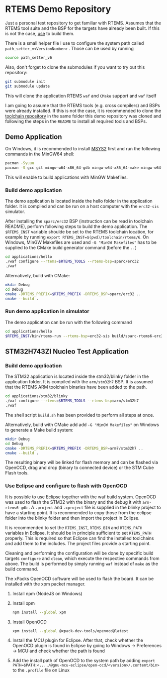 # RTEMS Demo Repository

Just a personal test repository to get familiar with RTEMS.
Assumes that the RTEMS tool suite and the BSP for the targets
have already been built.
If this is not the case, [use](https://github.com/rmspacefish/rtems-tools)
to build them.

There is a small helper file I use to configure the system path
called `path_setter_v<VersionNumber>` . 
Those can be used by running

```sh
source path_setter_v6
``` 

Also, don't forget to clone the submodules if you want to try out
this repository:

```sh
git submodule init
git submodule update
```

This will clone the application RTEMS `waf` and `CMake` support and 
`waf` itself

I am going to assume that the RTEMS tools (e.g. cross compilers) and BSPs were already installed.
If this is not the case, it is recommended to clone the [toolchain repository](https://github.com/rmspacefish/rtems-tools.git) in the same folder this demo repository was
cloned and following the steps in the `README` to install all required tools and BSPs.

## Demo Application

On Windows, it is recommended to install [MSYS2](https://www.msys2.org/) first
and run the following commands in the MinGW64 shell:

```sh
pacman -Syuuu
pacman -S gcc git mingw-w64-x86_64-gdb mingw-w64-x86_64-make mingw-w64-x86_64-cmake
```

This will enable to build applications with MinGW Makefiles.

### Build demo application

The demo application is located inside the hello folder in the application folder.
It is compiled and can be run on a host computer with the `erc32-sis` simulator.

After installing the `sparc/erc32` BSP (instruction can be read in toolchain README), perform following steps to build the demo application.
The `$RTEMS_INST` variable shoulde be set to the RTEMS toolchain location, for example by running `export RTEMS_INST=$(pwd)/toolchain/rtems/6`.
On Windows, MinGW Makefiles are used and `-G "MinGW Makefiles"` has to be supplied to
the CMake build generator command (before the `..`)

```sh
cd applications/hello
./waf configure --rtems=$RTEMS_TOOLS --rtems-bsp=sparc/erc32
./waf
```

Alternatively, build with CMake:

```sh
mkdir Debug
cd Debug
cmake -DRTEMS_PREFIX=$RTEMS_PREFIX -DRTEMS_BSP=sparc/erc32 ..
cmake --build . 
```



### Run demo application in simulator

The demo application can be run with the following command

```sh
cd applications/hello
$RTEMS_INST/bin/rtems-run --rtems-bsp=erc32-sis build/sparc-rtems6-erc32/hello.exe
```

## STM32H743ZI Nucleo Test Application

### Build demo application

The STM32 application is located inside the stm32/blinky folder in the application folder. It is compiled with the `arm/stm32h7` BSP.
It is assumed that the RTEMS ARM toolchain binaries have been added to the path.

```sh
cd applications/stm32/blinky
./waf configure --rtems=$RTEMS_TOOLS --rtems-bsp=arm/stm32h7
./waf
```

The shell script `build.sh` has been provided to perform all steps at once. 

Alternatively, build with CMake add add `-G "MinGW Makefiles"` on Windows
to generate a Make build system:

```sh
mkdir Debug
cd Debug
cmake -DRTEMS_PREFIX=$RTEMS_PREFIX -DRTEMS_BSP=arm7/stm32h7 ..
cmake --build . 
```


The resulting binary will be linked for flash memory and can be flashed via OpenOCD, drag and drop (binary to connected device) or the STM Cube Flash tools.

### Use Eclipse and configure to flash with OpenOCD

It is possible to use Eclipse together with the waf build system. OpenOCD was used to flash the STM32 with the binary and the debug it with `arm-rtems6-gdb` .
A `.project` and `.cproject` file is supplied in the blinky project to have a starting point. It is recommended to copy those from the eclipse folder into the blinky folder and then import the project in Eclipse.

It is recommended to set the `RTEMS_INST`, `RTEMS_BIN` and `RTEMS_PATH` variables in Eclipse. It should be in principle sufficient to set `RTEMS_PATH` properly. This is required so that Eclipse can find the installed toolchains and add them to the includes. The project files provide a starting point.

Cleaning and performing the configuration will be done by specific build targets `configure` and `clean`, which execute the respective commands from above. The build is performed by simply running `waf` instead of `make` as the build command.

The xPacks OpenOCD software will be used to flash the board. It can be installed with the xpm packet manager.

1. Install npm (NodeJS on Windows)
2. Install xpm
    ```sh
    npm install --global xpm
    ```

3. Install OpenOCD
    ```sh
    xpm install --global @xpack-dev-tools/openocd@latest
    ```
    
4. Install the MCU plugin for Eclipse. After that, check whether the OpenOCD plugin is found in Eclipse by going to Windows &rarr; Preferences &rarr; MCU and check whether the path is found

5. Add the install path of OpenOCD to the system path by adding `export PATH=$PATH:<..../@gnu-mcu-eclipse/open-ocd/<version>/.content/bin>` to the `.profile` file on Linux
